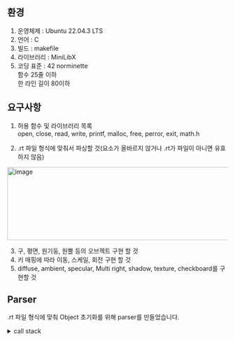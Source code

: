 

## 환경  
1. 운영체제       : Ubuntu 22.04.3 LTS  
2. 언어 : C  
3. 빌드    : makefile
4. 라이브러리 : MiniLibX
6. 코딩 표준 : 42 norminette    
             함수 25줄 이하  
             한 라인 길이 80이하  

## 요구사항  
1. 허용 함수 및 라이브러리 목록  
  open, close, read, write, printf, malloc, free, perror, exit, math.h  
  
2. .rt 파일 형식에 맞춰서 파싱할 것(요소가 올바르지 않거나 .rt가 파일이 아니면 유효하지 않음)  
<img width="854" height="167" alt="image" src="https://github.com/user-attachments/assets/5385cea1-e4b8-41c1-8565-f8588d2f8ab3" />

3. 구, 평면, 원기둥, 원뿔 등의 오브젝트 구현 할 것  
4. 키 매핑에 따라 이동, 스케일, 회전 구현 할 것  
5. diffuse, ambient, specular, Multi right, shadow, texture, checkboard를 구현할 것  



## Parser
.rt 파일 형식에 맞춰 Object 초기화를 위해 parser를 만들었습니다.  

<details><summary>call stack</summary>
https://github.com/SeJin0214/software_raytracing/blob/e3334c43b6227cf48d3079cd3b6f320f2e70e4b9/bonus/main_bonus.c#L32
https://github.com/SeJin0214/software_raytracing/blob/5ce16e5bdffa75c7007f522564e2123fa6595858/bonus/parse_bonus.c#L53
https://github.com/SeJin0214/software_raytracing/blob/5ce16e5bdffa75c7007f522564e2123fa6595858/bonus/parse_bonus.c#L82
https://github.com/SeJin0214/software_raytracing/blob/2feac11d4a3300c29a66d0eebb436d770b450469/bonus/parse_solid_shape_bonus.c#L87
</details>




